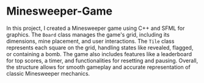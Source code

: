# Minesweeper-Game

In this project, I created a Minesweeper game using C++ and SFML for graphics. The `Board` class manages the game's grid, including its dimensions, mine placement, and user interactions. The `Tile` class represents each square on the grid, handling states like revealed, flagged, or containing a bomb. The game also includes features like a leaderboard for top scores, a timer, and functionalities for resetting and pausing. Overall, the structure allows for smooth gameplay and accurate representation of classic Minesweeper mechanics.

